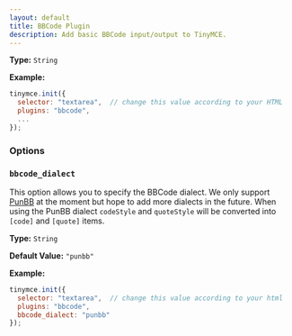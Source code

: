 ```yaml
---
layout: default
title: BBCode Plugin
description: Add basic BBCode input/output to TinyMCE.
---
```


**Type:** `String`

**Example:**

```js
tinymce.init({
  selector: "textarea",  // change this value according to your HTML
  plugins: "bbcode",
  ...
});
```

### Options

### `bbcode_dialect`

This option allows you to specify the BBCode dialect. We only support [PunBB](http://punbb.informer.com/) at the moment but hope to add more dialects in the future. When using the PunBB dialect `codeStyle` and `quoteStyle` will be converted into `[code]` and `[quote]` items.

**Type:** `String`

**Default Value:** `"punbb"`

**Example:**

```js
tinymce.init({
  selector: "textarea",  // change this value according to your html
  plugins: "bbcode",
  bbcode_dialect: "punbb"
});
```
